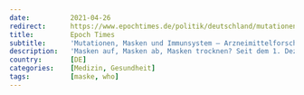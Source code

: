 ```yaml
---
date:          2021-04-26
redirect:      https://www.epochtimes.de/politik/deutschland/mutationen-masken-und-immunsystem-arzneimittelforscherin-ueber-die-falschen-corona-massnahmen-a3489467.html
title:         Epoch Times
subtitle:      'Mutationen, Masken und Immunsystem – Arzneimittelforscherin über "falsche" Corona-Maßnahmen'
description:   'Masken auf, Masken ab, Masken trocknen? Seit dem 1. Dezember 2020 hat die WHO klare Richtlinien zum Masken-Management vorgegeben. Falls man sich nicht daran hält, erhöht man eher das Risiko der Virusverbreitung, sagt die WHO [1]. Warum die WHO dies sagt, das erklärt die Arzneimittelforscherin Dr. Susanne Wagner gegenüber Epoch Times und warnt: Wenn nicht einmal Experten, wie Wieler, Spahn und Drosten nach einem Jahr Pandemie sich daran halten, wie sollen dann unsere Kinder die Masken richtig händeln?'
country:       [DE]
categories:    [Medizin, Gesundheit]
tags:          [maske, who]
---
```

